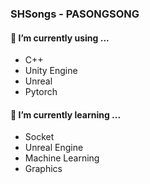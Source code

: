 ### SHSongs - PASONGSONG

<!--
**SHSongs/SHSongs** is a ✨ _special_ ✨ repository because its `README.md` (this file) appears on your GitHub profile.


Here are some ideas to get you started:

- 🔭 I’m currently working on ...
- 🌱 I’m currently learning ...
- 👯 I’m looking to collaborate on ...
- 🤔 I’m looking for help with ...
- 💬 Ask me about ...
- 📫 How to reach me: ...
- 😄 Pronouns: ...
- ⚡ Fun fact: ...
-->
#### 🔭 I’m currently using ...
* C++
* Unity Engine
* Unreal
* Pytorch

#### 🌱 I’m currently learning ...
* Socket
* Unreal Engine
* Machine Learning
* Graphics
